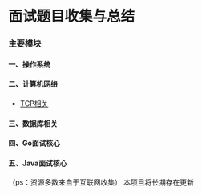 # 面试题目收集与总结
### 主要模块
#### 一、操作系统
#### 二、计算机网络
* [TCP相关](https://github.com/CoderTH/go_interview/blob/main/计算机网络/TCP相关.md)
#### 三、数据库相关
#### 四、Go面试核心
#### 五、Java面试核心
（ps：资源多数来自于互联网收集）
本项目将长期存在更新